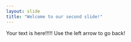 ```yaml
---
layout: slide
title: "Welcome to our second slide!"
---
```

Your text is here!!!!!
Use the left arrow to go back!

